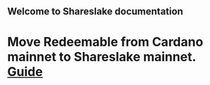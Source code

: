 ## Welcome to Shareslake documentation

# Move Redeemable from Cardano mainnet to Shareslake mainnet. [Guide](bridge.md)
